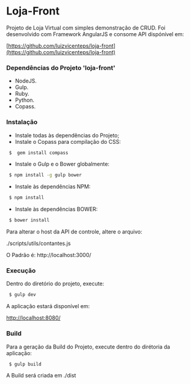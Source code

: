 # Loja-Front
Projeto de Loja Virtual com simples demonstração de CRUD. Foi desenvolvido com Framework AngularJS e consome API dispónível em:

[https://github.com/luizvicenteps/loja-front](https://github.com/luizvicenteps/loja-front)


### Dependências do Projeto 'loja-front'
  * NodeJS.
  * Gulp.
  * Ruby.
  * Python.
  * Copass.


### Instalação
  * Instale todas às dependências do Projeto;
  * Instale o Copass para compilação do CSS:
```bash
 $  gem install compass
```
  * Instale o Gulp e o Bower globalmente:
```bash
 $ npm install -g gulp bower
```
  * Instale às dependências NPM:
```bash
 $ npm install
```    
  * Instale às dependências BOWER:
```bash
 $ bower install
``` 
Para alterar o host da API de controle, altere o arquivo:

./scripts/utils/contantes.js

O Padrão é: http://localhost:3000/


### Execução
  
  Dentro do diretório do projeto, execute:
```bash
 $ gulp dev
``` 
A aplicação estará disponível em:
  
[http://localhost:8080/](http://localhost:8080/)


### Build
Para a geração da Build do Projeto, execute dentro do dirétoria da aplicação:
```bash
 $ gulp build
``` 
A Build será criada em ./dist
  